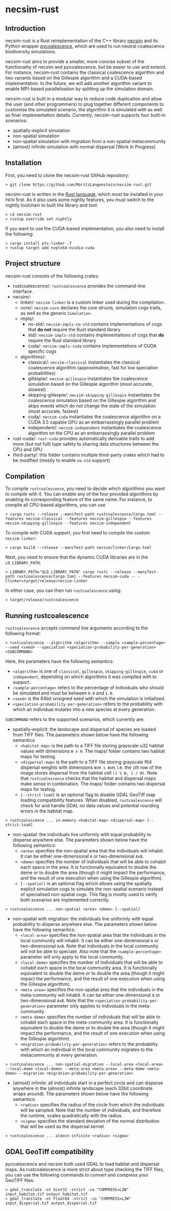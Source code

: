 # necsim-rust

## Introduction

necsim-rust is a Rust reimplementation of the C++ library [necsim](https://bitbucket.org/thompsonsed/necsim) and its Python wrapper [pycoalescence](https://bitbucket.org/thompsonsed/pycoalescence), which are used to run neutral coalescence biodiversity simulations.

necsim-rust aims to provide a smaller, more concise subset of the functionality of necsim and pycoalescence, but be easier to use and extend. For instance, necsim-rust contains the classical coalescence algorithm and two variants based on the Gillespie algorithm and a CUDA-based implementation. In the future, we will add another algorithm variant to enable MPI-based parallelisation by splitting up the simulation domain.

necsim-rust is built in a modular way to reduce code duplication and allow the user (and other programmers) to plug together different components to customise the simulated scenario, the algorithm it is simulated with as well as finer implementation details. Currently, necsim-rust supports four built-in scenarios:
- spatially-explicit simulation
- non-spatial simulation
- non-spatial simulation with migration from a non-spatial metacommunity
- (almost) infinite simulation with normal dispersal [Work In Progress]

## Installation

First, you need to clone the necsim-rust GitHub repository:
```shell
> git clone https://github.com/MoritzLangenstein/necsim-rust.git
```
necsim-rust is written in the [Rust language](https://www.rust-lang.org/tools/install), which must be installed in your `PATH` first. As it also uses some nightly features, you must switch to the nightly toolchain to built the library and tool:
```shell
> cd necsim-rust
> rustup override set nightly
```
If you want to use the CUDA-based implementation, you also need to install the following:
```shell
> cargo install ptx-linker -f
> rustup target add nvptx64-nvidia-cuda
```

## Project structure

necsim-rust consists of the following crates:
- rustcoalescence/: `rustcoalescence` provides the command-line interface.
- necsim/:
    - linker/: `necsim-linker` is a custom linker used during the compilation.
    - core/: `necsim-core` declares the core structs, simulation cogs traits, as well as the generic `Simulation`.
    - impls/:
        - no-std/: `necsim-impls-no-std` contains implementations of cogs that **do not** require the Rust standard library
        - std/: `necsim-impls-std` contains implementations of cogs that **do** require the Rust standard library
        - cuda/: `necsim-impls-cuda` contains implementations of CUDA specific cogs
    - algorithms/:
        - classical/: `necsim-classical` instantiates the classical coalescence algorithm (approximation, fast for low speciation probabilities)
        - gillespie/: `necsim-gillespie` instantiates the coalescence simulation based on the Gillespie algorithm (most accurate, slowest)
        - skipping-gillespie/: `necsim-skipping-gillespie` instantiates the coalescence simulation based on the Gillespie algorithm and skips events which do not change the state of the simulation (most accurate, fastest)
        - cuda/: `necsim-cuda` instantiates the coalescence algorithm on a CUDA 3.5 capable GPU as an embarrassingly parallel problem
        - independent/: `necsim-independent` instantiates the coalescence algorithm on the CPU as an embarrassingly parallel problem
- rust-cuda/: `rust-cuda` provides automatically derivable traits to add more (but not full) type safety to sharing data structures between the CPU and GPU
- third-party/: this folder contains multiple third-party crates which had to be modified (mostly to enable `no-std` support)

## Compilation

To compile `rustcoalescence`, you need to decide which algorithms you want to compile with it. You can enable any of the four provided algorithms by enabling its corresponding feature of the same name. For instance, to compile all CPU-based algorithms, you can use
```shell
> cargo rustc --release --manifest-path rustcoalescence/Cargo.toml --features necsim-classical --features necsim-gillespie --features necsim-skipping-gillespie --features necsim-independent
```
To compile with CUDA support, you first need to compile the custom `necsim-linker`:
```shell
> cargo build --release --manifest-path necsim/linker/Cargo.toml
```
Next, you need to ensure that the dynamic CUDA libraries are in the `LD_LIBRARY_PATH`:
```shell
> LIBRARY_PATH="$LD_LIBRARY_PATH" cargo rustc --release --manifest-path rustcoalescence/Cargo.toml --features necsim-cuda -- -Clinker=target/release/necsim-linker
```
In either case, you can then run `rustcoalescence` using:
```
> target/release/rustcoalescence
```

## Running rustcoalescence

`rustcoalescence` accepts command line arguments according to the following format:
```shell
> rustcoalescence --algorithm <algorithm> --sample <sample-percentage> --seed <seed> --speciation <speciation-probability-per-generation> <SUBCOMMAND>
```
Here, the parameters have the following semantics:
- `<algorithm>` is one of `classical`, `gillespie`, `skipping-gillespie`, `cuda` or `independent`, depending on which algorithms it was compiled with to support.
- `<sample-percentage>` refers to the percentage of individuals who should be simulated and must be between `0.0` and `1.0`.
- `<seed>` is the 64bit unsigned seed with which the simulation is initialised.
- `<speciation-probability-per-generation>` refers to the probability with which an individual mutates into a new species at every generation.

`SUBCOMMAND` refers to the supported scenarios, which currently are:
- spatially-explicit: the landscape and dispersal of species are loaded from TIFF files. The parameters shown below have the following semantics:
    - `<habitat-map>` is the path to a TIFF file storing grayscale u32 habitat values with dimensions `W x H`. The maps/ folder contains two habitat maps for testing.
    - `<dispersal-map>` is the path to a TIFF file storing grayscale f64 dispersal weights with dimensions `WxH x WxH`, i.e. the `i`th row of the image stores dispersal from the habitat cell `(i % W, i / W)`. Note that `rustcoalescence` checks that the habitat and dispersal maps make sense in combination. The maps/ folder contains two dispersal maps for testing.
    - `[--strict-load]` is an optional flag to disable GDAL GeoTiff map loading compatibility features. When disabled, `rustcoalescence` will check for and handle GDAL no data values and potential rounding errors in the habitat map.
```shell
> rustcoalescence ... in-memory <habitat-map> <dispersal-map> [--strict-load]
```
- non-spatial: the individuals live uniformly with equal probability to disperse anywhere else. The parameters shown below have the following semantics:
    - `<area>` specifies the non-spatial area that the individuals will inhabit. It can be either one-dimensional `A` or two-dimensional `AxB`.
    - `<deme>` specifies the number of individuals that will be able to cohabit each space in the area. It is functionally equivalent to double the deme or to double the area (though it might impact the performance, and the result of one execution when using the Gillespie algorithm).
    - `[--spatial]` is an optional flag which allows using the spatially explicit simulation cogs to simulate the non-spatial scenario instead of specialised non-spatial cogs. This flag is mostly used to verify both scenarios are implemented correctly.
```shell
> rustcoalescence ... non-spatial <area> <deme> [--spatial]
```
- non-spatial with migration: the individuals live uniformly with equal probability to disperse anywhere else. The parameters shown below have the following semantics:
    - `<local-area>` specifies the non-spatial area that the individuals in the local community will inhabit. It can be either one-dimensional `A` or two-dimensional `AxB`. Note that individuals in the local community will not be able to speciate. Also note that the `<sample-percentage>` parameter will only apply to the local community.
    - `<local-deme>` specifies the number of individuals that will be able to cohabit each space in the local community area. It is functionally equivalent to double the deme or to double the area (though it might impact the performance, and the result of one execution when using the Gillespie algorithm).
    - `<meta-area>` specifies the non-spatial area that the individuals in the meta-community will inhabit. It can be either one-dimensional `A` or two-dimensional `AxB`. Note that the `<speciation-probability-per-generation>` parameter only applies to individuals in the meta-community.
    - `<meta-deme>` specifies the number of individuals that will be able to cohabit each space in the meta-community area. It is functionally equivalent to double the deme or to double the area (though it might impact the performance, and the result of one execution when using the Gillespie algorithm).
    - `<migration-probability-per-generation>` refers to the probability with which an individual in the local community migrates to the metacommunity at every generation.
```shell
> rustcoalescence ... non-spatial-migration --local-area <local-area> --local-deme <local-deme> --meta-area <meta-area> --meta-deme <meta-deme> --migration <migration-probability-per-generation>
```
- (almost) infinite: all individuals start in a perfect circle and can disperse anywhere in the (almost) infinite landscape (each 32bit coordinate wraps around). The parameters shown below have the following semantics:
    - `<radius>` specifies the radius of the circle from which the individuals will be sampled. Note that the number of individuals, and therefore the runtime, scales quadratically with the radius.
    - `<sigma>` specifies the standard deviation of the normal distribution that will be used as the dispersal kernel.
```shell
> rustcoalescence ... almost-infinite <radius> <sigma>
```

## GDAL GeoTiff compatibility

pycoalescence and necsim both used GDAL to load habitat and dispersal maps. As rustcoalescence is more strict about type checking the TIFF files, you can use the following commands to convert and compress your GeoTIFF files:
```shell
> gdal_translate -ot Uint32 -strict -co "COMPRESS=LZW" input_habitat.tif output_habitat.tif
> gdal_translate -ot Float64 -strict -co "COMPRESS=LZW" input_dispersal.tif output_dispersal.tif
```
